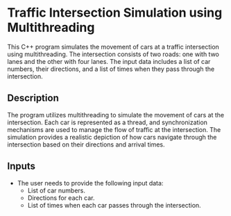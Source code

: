 # Traffic Intersection Simulation using Multithreading

This C++ program simulates the movement of cars at a traffic intersection using multithreading. The intersection consists of two roads: one with two lanes and the other with four lanes. The input data includes a list of car numbers, their directions, and a list of times when they pass through the intersection.

## Description

The program utilizes multithreading to simulate the movement of cars at the intersection. Each car is represented as a thread, and synchronization mechanisms are used to manage the flow of traffic at the intersection. The simulation provides a realistic depiction of how cars navigate through the intersection based on their directions and arrival times.

## Inputs

- The user needs to provide the following input data:
  - List of car numbers.
  - Directions for each car.
  - List of times when each car passes through the intersection.




